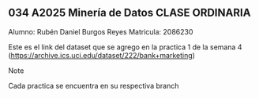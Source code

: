 ## 034 A2025 Minería de Datos CLASE ORDINARIA
Alumno: Rubén Daniel Burgos Reyes
Matricula: 2086230

Este es el link del dataset que se agrego en la practica 1 de la semana 4
(https://archive.ics.uci.edu/dataset/222/bank+marketing)

> [!NOTE]
> Cada practica se encuentra en su respectiva branch
